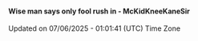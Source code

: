 #### Wise man says only fool rush in - McKidKneeKaneSir
Updated on 07/06/2025 - 01:01:41 (UTC) Time Zone
